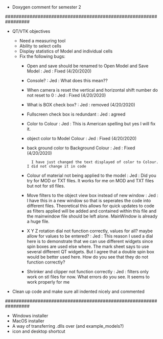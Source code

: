 * Doxygen comment for semester 2  

#################################################################

* QT/VTK objectives
  - Need a measuring tool
  - Ability to select cells
  - Display statistics of Model and individual cells
  - Fix the following bugs:
    * Open and save should be renamed to Open Model and Save Model : Jed : Fixed (4/20/2020)
    * Console?  : Jed : What does this mean??
    * When camera is reset the vertical and horizontal shift number do not reset to 0 : Jed : Fixed (4/20/2020)
    * What is BOX check box? : Jed : removed (4/20/2020)
    * Fullscreen check box is redundant : Jed : agreed
    * Color to Colour : Jed : This is American spelling but yes I will fix it. 
    * object color to Model Colour : Jed : Fixed (4/20/2020)
    * back ground color to Background Colour : Jed : Fixed (4/20/2020)

			I have just changed the text displayed of color to Colour. I did not change it in code

    * Colour of material not being applied to the model : Jed : Did you try for MOD or TXT files. It works for me on MOD and TXT files but not for stl files.
    * Move filters to the object view box instead of new window : Jed : I have this in a new window so that is seperates the code into different files. Theoretical this allows for quick updates to code as filters applied will be added and contained within this file and the mainwindow file should be left alone. MainWindow is already a huge file.
    * X Y Z rotation dial not function correctly, values for all? maybe allow for values to be entered?
		: Jed : This reason I used a dial here is to demonstrate that we can use different widgets since spin boxes are used else where. The mark sheet says to use several different QT widgets. But I agree that a double spin box would be better used here. How do you see that they do not function correctly? 
    * Shrinker and clipper not function correctly : Jed : filters only work on stl files for now. What errors do you see. It seems to work properly for me

* Clean up code and make sure all indented nicely and commented

#################################################################

* Windows installer                                             
* MacOS installer                                                 
* A way of transferring .dlls over (and example_models?)
* icon and desktop shortcut